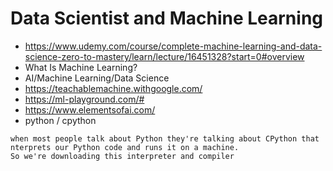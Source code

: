 # Data Scientist and Machine Learning
- https://www.udemy.com/course/complete-machine-learning-and-data-science-zero-to-mastery/learn/lecture/16451328?start=0#overview
- What Is Machine Learning?
- AI/Machine Learning/Data Science
- https://teachablemachine.withgoogle.com/
- https://ml-playground.com/#
- https://www.elementsofai.com/
- python / cpython
```
when most people talk about Python they're talking about CPython that nterprets our Python code and runs it on a machine.
So we're downloading this interpreter and compiler
```

